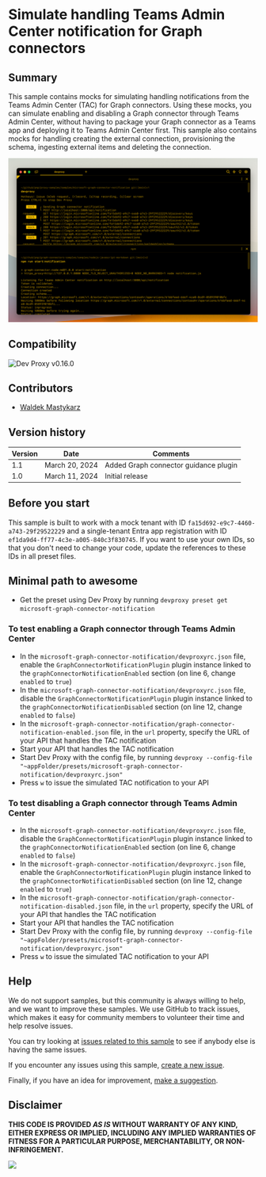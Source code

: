# Simulate handling Teams Admin Center notification for Graph connectors

## Summary

This sample contains mocks for simulating handling notifications from the Teams Admin Center (TAC) for Graph connectors. Using these mocks, you can simulate enabling and disabling a Graph connector through Teams Admin Center, without having to package your Graph connector as a Teams app and deploying it to Teams Admin Center first. This sample also contains mocks for handling creating the external connection, provisioning the schema, ingesting external items and deleting the connection.

![Dev Proxy simulating the Teams Admin Center notification after enabling a Graph connector](assets/simulating-tac-notification.png)

## Compatibility

![Dev Proxy v0.16.0](https://aka.ms/devproxy/badge/v0.16.0)

## Contributors

- [Waldek Mastykarz](https://github.com/waldekmastykarz)

## Version history

Version|Date|Comments
-------|----|--------
1.1|March 20, 2024|Added Graph connector guidance plugin
1.0|March 11, 2024|Initial release

## Before you start

This sample is built to work with a mock tenant with ID `fa15d692-e9c7-4460-a743-29f29522229` and a single-tenant Entra app registration with ID `ef1da9d4-ff77-4c3e-a005-840c3f830745`. If you want to use your own IDs, so that you don't need to change your code, update the references to these IDs in all preset files.

## Minimal path to awesome

- Get the preset using Dev Proxy by running `devproxy preset get microsoft-graph-connector-notification`

### To test enabling a Graph connector through Teams Admin Center

- In the `microsoft-graph-connector-notification/devproxyrc.json` file, enable the `GraphConnectorNotificationPlugin` plugin instance linked to the `graphConnectorNotificationEnabled` section (on line 6, change `enabled` to `true`)
- In the `microsoft-graph-connector-notification/devproxyrc.json` file, disable the `GraphConnectorNotificationPlugin` plugin instance linked to the `graphConnectorNotificationDisabled` section (on line 12, change `enabled` to `false`)
- In the `microsoft-graph-connector-notification/graph-connector-notification-enabled.json` file, in the `url` property, specify the URL of your API that handles the TAC notification
- Start your API that handles the TAC notification
- Start Dev Proxy with the config file, by running `devproxy --config-file "~appFolder/presets/microsoft-graph-connector-notification/devproxyrc.json"`
- Press `w` to issue the simulated TAC notification to your API

### To test disabling a Graph connector through Teams Admin Center

- In the `microsoft-graph-connector-notification/devproxyrc.json` file, disable the `GraphConnectorNotificationPlugin` plugin instance linked to the `graphConnectorNotificationEnabled` section (on line 6, change `enabled` to `false`)
- In the `microsoft-graph-connector-notification/devproxyrc.json` file, enable the `GraphConnectorNotificationPlugin` plugin instance linked to the `graphConnectorNotificationDisabled` section (on line 12, change `enabled` to `true`)
- In the `microsoft-graph-connector-notification/graph-connector-notification-disabled.json` file, in the `url` property, specify the URL of your API that handles the TAC notification
- Start your API that handles the TAC notification
- Start Dev Proxy with the config file, by running `devproxy --config-file "~appFolder/presets/microsoft-graph-connector-notification/devproxyrc.json"`
- Press `w` to issue the simulated TAC notification to your API

## Help

We do not support samples, but this community is always willing to help, and we want to improve these samples. We use GitHub to track issues, which makes it easy for  community members to volunteer their time and help resolve issues.

You can try looking at [issues related to this sample](https://github.com/pnp/proxy-samples/issues?q=label%3A%22sample%3A%microsoft-graph-connector-notification%22) to see if anybody else is having the same issues.

If you encounter any issues using this sample, [create a new issue](https://github.com/pnp/proxy-samples/issues/new).

Finally, if you have an idea for improvement, [make a suggestion](https://github.com/pnp/proxy-samples/issues/new).

## Disclaimer

**THIS CODE IS PROVIDED *AS IS* WITHOUT WARRANTY OF ANY KIND, EITHER EXPRESS OR IMPLIED, INCLUDING ANY IMPLIED WARRANTIES OF FITNESS FOR A PARTICULAR PURPOSE, MERCHANTABILITY, OR NON-INFRINGEMENT.**

![](https://m365-visitor-stats.azurewebsites.net/SamplesGallery/pnp-devproxy-microsoft-graph-connector-notification)
